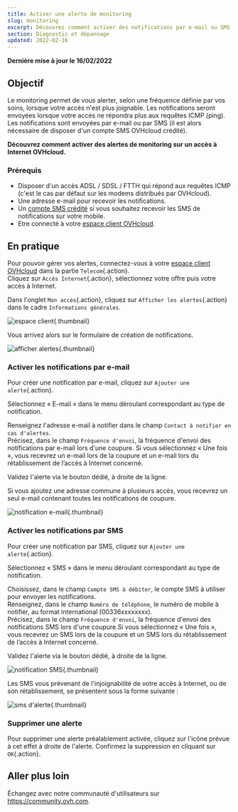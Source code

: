 ```yaml
---
title: Activer une alerte de monitoring
slug: monitoring
excerpt: Découvrez comment activer des notifications par e-mail ou SMS pour vous alerter en cas d'injoignabilité d'un accès à Internet
section: Diagnostic et dépannage
updated: 2022-02-16
---
```


**Dernière mise à jour le 16/02/2022**

## Objectif

Le monitoring permet de vous alerter, selon une fréquence définie par vos soins, lorsque votre accès n'est plus joignable. Les notifications seront envoyées lorsque votre accès ne répondra plus aux requêtes ICMP (ping).
Les notifications sont envoyées par e-mail ou par SMS (il est alors nécessaire de disposer d'un compte SMS OVHcloud crédité).

**Découvrez comment activer des alertes de monitoring sur un accès à Internet OVHcloud.**

### Prérequis

- Disposer d'un accès ADSL / SDSL / FTTH qui répond aux requêtes ICMP (c'est le cas par défaut sur les modems distribués par OVHcloud).
- Une adresse e-mail pour recevoir les notifications.
- Un [compte SMS crédité](https://www.ovhtelecom.fr/sms/) si vous souhaitez recevoir les SMS de notifications sur votre mobile.
- Etre connecté à votre [espace client OVHcloud](https://www.ovh.com/auth?onsuccess=https%3A%2F%2Fwww.ovhtelecom.fr%2Fmanager&ovhSubsidiary=fr).

## En pratique

Pour pouvoir gérer vos alertes, connectez-vous à votre [espace client OVHcloud](https://www.ovh.com/auth?onsuccess=https%3A%2F%2Fwww.ovhtelecom.fr%2Fmanager&ovhSubsidiary=fr) dans la partie `Telecom`{.action}. 
<br>Cliquez sur `Accès Internet`{.action}, sélectionnez votre offre puis votre accès à Internet.

Dans l'onglet `Mon accès`{.action}, cliquez sur `Afficher les alertes`{.action} dans le cadre `Informations générales`.

![espace client](images/espace-client-2022.png){.thumbnail}

Vous arrivez alors sur le formulaire de création de notifications.

![afficher alertes](images/XDSL%20monitoring.png){.thumbnail}

### Activer les notifications par e-mail

Pour créer une notification par e-mail, cliquez sur `Ajouter une alerte`{.action}. 

Sélectionnez « E-mail » dans le menu déroulant correspondant au type de notification.

Renseignez l'adresse e-mail à notifier dans le champ `Contact à notifier en cas d'alertes`.
<br>Précisez, dans le champ `Fréquence d'envoi`, la fréquence d'envoi des notifications par e-mail lors d'une coupure. Si vous sélectionnez « Une fois », vous recevrez un e-mail lors de la coupure et un e-mail lors du rétablissement de l’accès à Internet concerné.

Validez l'alerte via le bouton dédié, à droite de la ligne.

Si vous ajoutez une adresse commune à plusieurs accès, vous recevrez un seul e-mail contenant toutes les notifications de coupure.

![notification e-mail](images/XDSL%20Monitoring%20alerte.png){.thumbnail}

### Activer les notifications par SMS

Pour créer une notification par SMS, cliquez sur `Ajouter une alerte`{.action}.

Sélectionnez « SMS » dans le menu déroulant correspondant au type de notification. 

Choisissez, dans le champ `Compte SMS à débiter`, le compte SMS à utiliser pour envoyer les notifications. 
<br>Renseignez, dans le champ `Numéro de téléphone`, le numéro de mobile à notifier, au format international (00336xxxxxxxx).
<br>Précisez, dans le champ `Fréquence d'envoi`, la fréquence d'envoi des notifications SMS lors d'une coupure.Si vous sélectionnez « Une fois », vous recevrez un SMS lors de la coupure et un SMS lors du rétablissement de l’accès à Internet concerné.

Validez l'alerte via le bouton dédié, à droite de la ligne.

![notification SMS](images/XDSL%20Monitoring%20alerte.png){.thumbnail}

Les SMS vous prévenant de l'injoignabilité de votre accès à Internet, ou de son rétablissement, se présentent sous la forme suivante :

![sms d'alerte](images/XDSL-monitoring-alertes-sms.png){.thumbnail}

### Supprimer une alerte

Pour supprimer une alerte préalablement activée, cliquez sur l'icône prévue à cet effet à droite de l'alerte. Confirmez la suppression en cliquant sur `OK`{.action}.

## Aller plus loin

Échangez avec notre communauté d'utilisateurs sur <https://community.ovh.com>.
